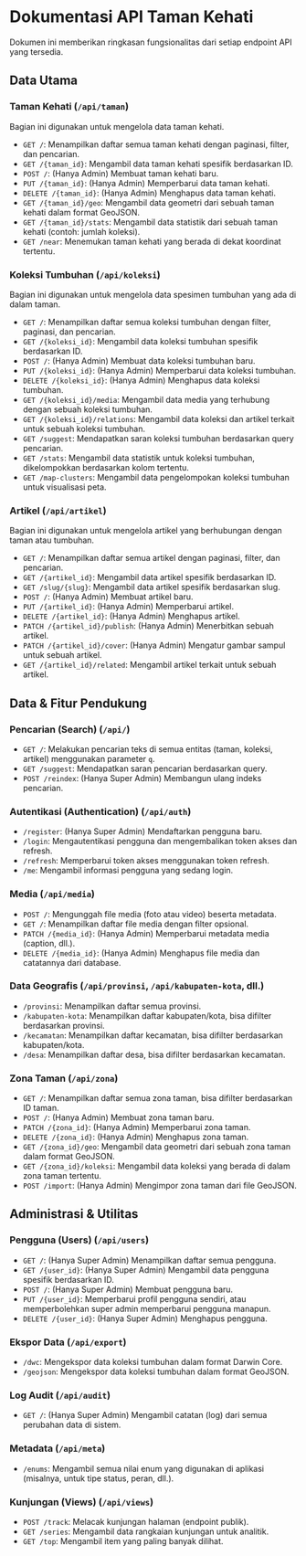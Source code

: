 # Dokumentasi API Taman Kehati

Dokumen ini memberikan ringkasan fungsionalitas dari setiap endpoint API yang tersedia.

## Data Utama

### Taman Kehati (`/api/taman`)
Bagian ini digunakan untuk mengelola data taman kehati.
- `GET /`: Menampilkan daftar semua taman kehati dengan paginasi, filter, dan pencarian.
- `GET /{taman_id}`: Mengambil data taman kehati spesifik berdasarkan ID.
- `POST /`: (Hanya Admin) Membuat taman kehati baru.
- `PUT /{taman_id}`: (Hanya Admin) Memperbarui data taman kehati.
- `DELETE /{taman_id}`: (Hanya Admin) Menghapus data taman kehati.
- `GET /{taman_id}/geo`: Mengambil data geometri dari sebuah taman kehati dalam format GeoJSON.
- `GET /{taman_id}/stats`: Mengambil data statistik dari sebuah taman kehati (contoh: jumlah koleksi).
- `GET /near`: Menemukan taman kehati yang berada di dekat koordinat tertentu.

### Koleksi Tumbuhan (`/api/koleksi`)
Bagian ini digunakan untuk mengelola data spesimen tumbuhan yang ada di dalam taman.
- `GET /`: Menampilkan daftar semua koleksi tumbuhan dengan filter, paginasi, dan pencarian.
- `GET /{koleksi_id}`: Mengambil data koleksi tumbuhan spesifik berdasarkan ID.
- `POST /`: (Hanya Admin) Membuat data koleksi tumbuhan baru.
- `PUT /{koleksi_id}`: (Hanya Admin) Memperbarui data koleksi tumbuhan.
- `DELETE /{koleksi_id}`: (Hanya Admin) Menghapus data koleksi tumbuhan.
- `GET /{koleksi_id}/media`: Mengambil data media yang terhubung dengan sebuah koleksi tumbuhan.
- `GET /{koleksi_id}/relations`: Mengambil data koleksi dan artikel terkait untuk sebuah koleksi tumbuhan.
- `GET /suggest`: Mendapatkan saran koleksi tumbuhan berdasarkan query pencarian.
- `GET /stats`: Mengambil data statistik untuk koleksi tumbuhan, dikelompokkan berdasarkan kolom tertentu.
- `GET /map-clusters`: Mengambil data pengelompokan koleksi tumbuhan untuk visualisasi peta.

### Artikel (`/api/artikel`)
Bagian ini digunakan untuk mengelola artikel yang berhubungan dengan taman atau tumbuhan.
- `GET /`: Menampilkan daftar semua artikel dengan paginasi, filter, dan pencarian.
- `GET /{artikel_id}`: Mengambil data artikel spesifik berdasarkan ID.
- `GET /slug/{slug}`: Mengambil data artikel spesifik berdasarkan slug.
- `POST /`: (Hanya Admin) Membuat artikel baru.
- `PUT /{artikel_id}`: (Hanya Admin) Memperbarui artikel.
- `DELETE /{artikel_id}`: (Hanya Admin) Menghapus artikel.
- `PATCH /{artikel_id}/publish`: (Hanya Admin) Menerbitkan sebuah artikel.
- `PATCH /{artikel_id}/cover`: (Hanya Admin) Mengatur gambar sampul untuk sebuah artikel.
- `GET /{artikel_id}/related`: Mengambil artikel terkait untuk sebuah artikel.

## Data & Fitur Pendukung

### Pencarian (Search) (`/api/`)
- `GET /`: Melakukan pencarian teks di semua entitas (taman, koleksi, artikel) menggunakan parameter `q`.
- `GET /suggest`: Mendapatkan saran pencarian berdasarkan query.
- `POST /reindex`: (Hanya Super Admin) Membangun ulang indeks pencarian.

### Autentikasi (Authentication) (`/api/auth`)
- `/register`: (Hanya Super Admin) Mendaftarkan pengguna baru.
- `/login`: Mengautentikasi pengguna dan mengembalikan token akses dan refresh.
- `/refresh`: Memperbarui token akses menggunakan token refresh.
- `/me`: Mengambil informasi pengguna yang sedang login.

### Media (`/api/media`)
- `POST /`: Mengunggah file media (foto atau video) beserta metadata.
- `GET /`: Menampilkan daftar file media dengan filter opsional.
- `PATCH /{media_id}`: (Hanya Admin) Memperbarui metadata media (caption, dll.).
- `DELETE /{media_id}`: (Hanya Admin) Menghapus file media dan catatannya dari database.

### Data Geografis (`/api/provinsi`, `/api/kabupaten-kota`, dll.)
- `/provinsi`: Menampilkan daftar semua provinsi.
- `/kabupaten-kota`: Menampilkan daftar kabupaten/kota, bisa difilter berdasarkan provinsi.
- `/kecamatan`: Menampilkan daftar kecamatan, bisa difilter berdasarkan kabupaten/kota.
- `/desa`: Menampilkan daftar desa, bisa difilter berdasarkan kecamatan.

### Zona Taman (`/api/zona`)
- `GET /`: Menampilkan daftar semua zona taman, bisa difilter berdasarkan ID taman.
- `POST /`: (Hanya Admin) Membuat zona taman baru.
- `PATCH /{zona_id}`: (Hanya Admin) Memperbarui zona taman.
- `DELETE /{zona_id}`: (Hanya Admin) Menghapus zona taman.
- `GET /{zona_id}/geo`: Mengambil data geometri dari sebuah zona taman dalam format GeoJSON.
- `GET /{zona_id}/koleksi`: Mengambil data koleksi yang berada di dalam zona taman tertentu.
- `POST /import`: (Hanya Admin) Mengimpor zona taman dari file GeoJSON.

## Administrasi & Utilitas

### Pengguna (Users) (`/api/users`)
- `GET /`: (Hanya Super Admin) Menampilkan daftar semua pengguna.
- `GET /{user_id}`: (Hanya Super Admin) Mengambil data pengguna spesifik berdasarkan ID.
- `POST /`: (Hanya Super Admin) Membuat pengguna baru.
- `PUT /{user_id}`: Memperbarui profil pengguna sendiri, atau memperbolehkan super admin memperbarui pengguna manapun.
- `DELETE /{user_id}`: (Hanya Super Admin) Menghapus pengguna.

### Ekspor Data (`/api/export`)
- `/dwc`: Mengekspor data koleksi tumbuhan dalam format Darwin Core.
- `/geojson`: Mengekspor data koleksi tumbuhan dalam format GeoJSON.

### Log Audit (`/api/audit`)
- `GET /`: (Hanya Super Admin) Mengambil catatan (log) dari semua perubahan data di sistem.

### Metadata (`/api/meta`)
- `/enums`: Mengambil semua nilai enum yang digunakan di aplikasi (misalnya, untuk tipe status, peran, dll.).

### Kunjungan (Views) (`/api/views`)
- `POST /track`: Melacak kunjungan halaman (endpoint publik).
- `GET /series`: Mengambil data rangkaian kunjungan untuk analitik.
- `GET /top`: Mengambil item yang paling banyak dilihat.
